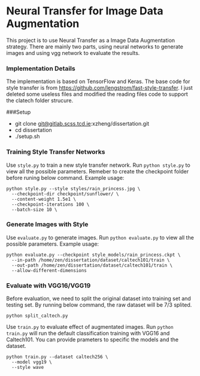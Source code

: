 # Neural Transfer for Image Data Augmentation

This project is to use Neural Transfer as a Image Data Augmentation strategy. There are mainly two parts, using neural networks to generate images and using vgg network to evaluate the results.

### Implementation Details
The implementation is based on TensorFlow and Keras. The base code for style transfer is from https://github.com/lengstrom/fast-style-transfer. I just deleted some useless files and modified the reading files code to support the clatech folder strucure.

###Setup
- git clone git@gitlab.scss.tcd.ie:xzheng/dissertation.git
- cd dissertation
- ./setup.sh

### Training Style Transfer Networks
Use `style.py` to train a new style transfer network. Run `python style.py` to view all the possible parameters. Remeber to create the checkpoint folder before runing below command. Example usage:

    python style.py --style styles/rain_princess.jpg \
      --checkpoint-dir checkpoint/sunflower/ \
      --content-weight 1.5e1 \
      --checkpoint-iterations 100 \
      --batch-size 10 \

### Generate Images with Style
Use `evaluate.py` to generate images. Run `python evaluate.py` to view all the possible parameters. Example usage:

    python evaluate.py --checkpoint style_models/rain_princess.ckpt \
      --in-path /home/zen/dissertation/dataset/caltech101/train \
      --out-path /home/zen/dissertation/dataset/caltech101/train \
      --allow-different-dimensions

### Evaluate with VGG16/VGG19
Before evaluation, we need to split the original dataset into training set and testing set. By running below command, the raw dataset will be 7/3 splited.

    python split_caltech.py

Use `train.py` to evaluate effect of augmentated images. Run `python train.py` will run the default classification training with VGG16 and Caltech101. You can provide prameters to specific the models and the dataset.

    python train.py --dataset caltech256 \
      --model vgg19 \
      --style wave
